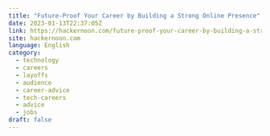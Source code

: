 ```yaml
---
title: "Future-Proof Your Career by Building a Strong Online Presence"
date: 2023-01-13T22:37:05Z
link: https://hackernoon.com/future-proof-your-career-by-building-a-strong-online-presence?source=rss&utm_medium=RSS&utm_source=news.12bit.vn
site: hackernoon.com
language: English
category:
  - technology
  - careers
  - layoffs
  - audience
  - career-advice
  - tech-careers
  - advice
  - jobs
draft: false
---
```

